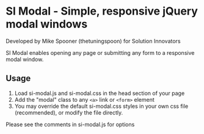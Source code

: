 # SI Modal - Simple, responsive jQuery modal windows
Developed by Mike Spooner (thetuningspoon) for Solution Innovators

SI Modal enables opening any page or submitting any form to a responsive modal window.

## Usage

1. Load si-modal.js and si-modal.css in the head section of your page
2. Add the "modal" class to any `<a>` link or `<form>` element
3. You may override the default si-modal.css styles in your own css file (recommended), or modify the file directly.

Please see the comments in si-modal.js for options